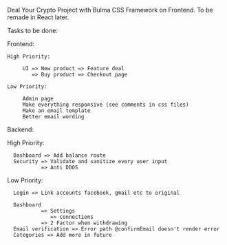 Deal Your Crypto Project with Bulma CSS Framework on Frontend. To be remade in React later.

Tasks to be done:

Frontend:

    High Priority:

         UI => New product => Feature deal
            => Buy product => Checkout page

    Low Priority:

         Admin page
         Make everything responsive (see comments in css files)
         Make an email template
         Better email wording


Backend:

   High Priority:

      Dashboard => Add balance route
      Security => Validate and sanitize every user input
               => Anti DDOS
      
   Low Priority:

      Login => Link accounts facebook, gmail etc to original
      
      Dashboard 
               => Settings
                  => connections
               => 2 Factor when withdrawing                      
      Email verification => Error path @confirmEmail doesn't render error
      Categories => Add more in future